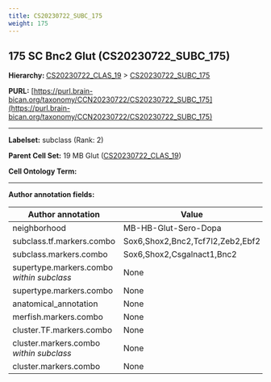 ```yaml
---
title: CS20230722_SUBC_175
weight: 175
---
```

## 175 SC Bnc2 Glut (CS20230722_SUBC_175)
<b>Hierarchy: </b>
[CS20230722_CLAS_19](../CS20230722_CLAS_19) >
[CS20230722_SUBC_175](../CS20230722_SUBC_175)

**PURL:** [https://purl.brain-bican.org/taxonomy/CCN20230722/CS20230722_SUBC_175](https://purl.brain-bican.org/taxonomy/CCN20230722/CS20230722_SUBC_175)

---


**Labelset:** subclass (Rank: 2)

**Parent Cell Set:** 19 MB Glut ([CS20230722_CLAS_19](../CS20230722_CLAS_19))



**Cell Ontology Term:** 

[MARKER GENES.]: #


---

[TRANSFERRED ANNOTATIONS.]: #


[AUTHOR ANNOTATION FIELDS.]: #


**Author annotation fields:**

| Author annotation | Value |
|-------------------|-------|
|neighborhood|MB-HB-Glut-Sero-Dopa|
|subclass.tf.markers.combo|Sox6,Shox2,Bnc2,Tcf7l2,Zeb2,Ebf2|
|subclass.markers.combo|Sox6,Shox2,Csgalnact1,Bnc2|
|supertype.markers.combo _within subclass_|None|
|supertype.markers.combo|None|
|anatomical_annotation|None|
|merfish.markers.combo|None|
|cluster.TF.markers.combo|None|
|cluster.markers.combo _within subclass_|None|
|cluster.markers.combo|None|
